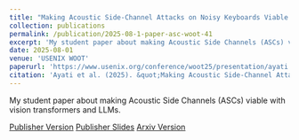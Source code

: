 ```yaml
---
title: "Making Acoustic Side-Channel Attacks on Noisy Keyboards Viable with LLM-Assisted Spectrograms' Typo Correction"
collection: publications
permalink: /publication/2025-08-1-paper-asc-woot-41
excerpt: 'My student paper about making Acoustic Side Channels (ASCs) viable with vision transformers and LLMs.'
date: 2025-08-01
venue: 'USENIX WOOT'
paperurl: 'https://www.usenix.org/conference/woot25/presentation/ayati'
citation: 'Ayati et al. (2025). &quot;Making Acoustic Side-Channel Attacks on Noisy Keyboards Viable with LLM-Assisted Spectrograms' Typo Correction&quot; <i>USENIX WOOT</i>. 1(1).'
---
```

My student paper about making Acoustic Side Channels (ASCs) viable with vision transformers and LLMs.

[Publisher Version](https://www.usenix.org/system/files/woot25-ayati.pdf)
[Publisher Slides](https://www.usenix.org/sites/default/files/conference/protected-files/woot25_slides_ayati.pdf)
[Arxiv Version](https://arxiv.org/abs/2504.11622)

